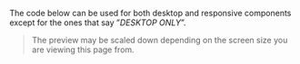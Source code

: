 The code below can be used for both desktop and responsive components except for the ones that say ”*DESKTOP ONLY*”. 
>The preview may be scaled down depending on the screen size you are viewing this page from.

